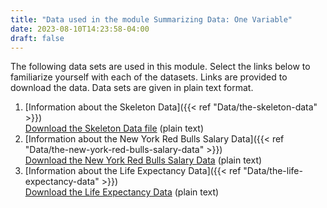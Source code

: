 ```yaml
---
title: "Data used in the module Summarizing Data: One Variable"
date: 2023-08-10T14:23:58-04:00
draft: false
---
```


The following data sets are used in this module. Select the links below to familiarize yourself with each of the datasets. Links are provided to download the data. Data sets are given in plain text format.

1. [Information about the Skeleton Data]({{< ref "Data/the-skeleton-data" >}})  
[Download the Skeleton Data file](../../../data/SkeletonDatacomplete.txt) (plain text)
2. [Information about the New York Red Bulls Salary Data]({{< ref "Data/the-new-york-red-bulls-salary-data" >}})  
[Download the New York Red Bulls Salary Data](../../../data/NYRedBullsSalaries.txt) (plain text)
3. [Information about the Life Expectancy Data]({{< ref "Data/the-life-expectancy-data" >}})  
[Download the Life Expectancy Data](../../../data/LifeExpDatacomplete.txt) (plain text)